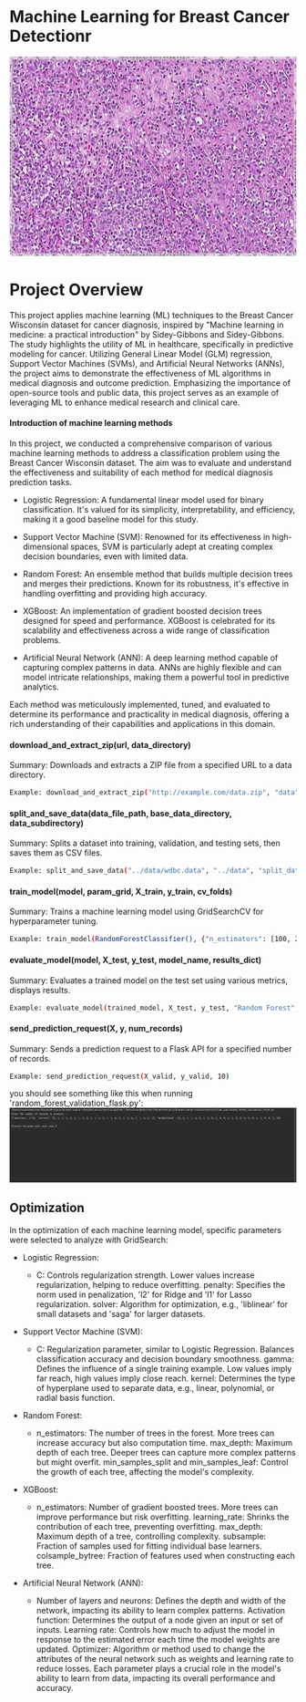# **Machine Learning for Breast Cancer Detectionr**
<center><img src = "references/images/BreastCancer.jpg" width="900" height="350"/></center>

# **Project Overview**
This project applies machine learning (ML) techniques to the Breast Cancer Wisconsin dataset for cancer diagnosis, inspired by "Machine learning in medicine: a practical introduction" by Sidey-Gibbons and Sidey-Gibbons. The study highlights the utility of ML in healthcare, specifically in predictive modeling for cancer. Utilizing General Linear Model (GLM) regression, Support Vector Machines (SVMs), and Artificial Neural Networks (ANNs), the project aims to demonstrate the effectiveness of ML algorithms in medical diagnosis and outcome prediction. Emphasizing the importance of open-source tools and public data, this project serves as an example of leveraging ML to enhance medical research and clinical care.


#### Introduction of machine learning methods
In this project, we conducted a comprehensive comparison of various machine learning methods to address a classification problem using the Breast Cancer Wisconsin dataset. The aim was to evaluate and understand the effectiveness and suitability of each method for medical diagnosis prediction tasks.

* Logistic Regression: A fundamental linear model used for binary classification. It's valued for its simplicity, interpretability, and efficiency, making it a good baseline model for this study.

* Support Vector Machine (SVM): Renowned for its effectiveness in high-dimensional spaces, SVM is particularly adept at creating complex decision boundaries, even with limited data.

* Random Forest: An ensemble method that builds multiple decision trees and merges their predictions. Known for its robustness, it's effective in handling overfitting and providing high accuracy.

* XGBoost: An implementation of gradient boosted decision trees designed for speed and performance. XGBoost is celebrated for its scalability and effectiveness across a wide range of classification problems.

* Artificial Neural Network (ANN): A deep learning method capable of capturing complex patterns in data. ANNs are highly flexible and can model intricate relationships, making them a powerful tool in predictive analytics.

Each method was meticulously implemented, tuned, and evaluated to determine its performance and practicality in medical diagnosis, offering a rich understanding of their capabilities and applications in this domain.

#### download_and_extract_zip(url, data_directory)

Summary: Downloads and extracts a ZIP file from a specified URL to a data directory.
```sh
Example: download_and_extract_zip("http://example.com/data.zip", "data")
```
#### split_and_save_data(data_file_path, base_data_directory, data_subdirectory)

Summary: Splits a dataset into training, validation, and testing sets, then saves them as CSV files.
```sh
Example: split_and_save_data("../data/wdbc.data", "../data", "split_data")
```
#### train_model(model, param_grid, X_train, y_train, cv_folds)

Summary: Trains a machine learning model using GridSearchCV for hyperparameter tuning.
```sh
Example: train_model(RandomForestClassifier(), {"n_estimators": [100, 200]}, X_train, y_train, 5)
```
#### evaluate_model(model, X_test, y_test, model_name, results_dict)

Summary: Evaluates a trained model on the test set using various metrics, displays results.
```sh
Example: evaluate_model(trained_model, X_test, y_test, "Random Forest", {})
```
#### send_prediction_request(X, y, num_records)

Summary: Sends a prediction request to a Flask API for a specified number of records.
```sh
Example: send_prediction_request(X_valid, y_valid, 10)
```

you should see something like this when running 'random_forest_validation_flask.py':
![Validation](references/images/validation_example.png)

## Optimization

In the optimization of each machine learning model, specific parameters were selected to analyze with GridSearch:

* Logistic Regression:
  * C: Controls regularization strength. Lower values increase regularization, helping to reduce overfitting.
  penalty: Specifies the norm used in penalization, 'l2' for Ridge and 'l1' for Lasso regularization.
  solver: Algorithm for optimization, e.g., 'liblinear' for small datasets and 'saga' for larger datasets.

* Support Vector Machine (SVM):

  * C: Regularization parameter, similar to Logistic Regression. Balances classification accuracy and decision boundary smoothness.
  gamma: Defines the influence of a single training example. Low values imply far reach, high values imply close reach.
  kernel: Determines the type of hyperplane used to separate data, e.g., linear, polynomial, or radial basis function.
  
* Random Forest:

  * n_estimators: The number of trees in the forest. More trees can increase accuracy but also computation time.
  max_depth: Maximum depth of each tree. Deeper trees can capture more complex patterns but might overfit.
  min_samples_split and min_samples_leaf: Control the growth of each tree, affecting the model's complexity.
  
* XGBoost:

  * n_estimators: Number of gradient boosted trees. More trees can improve performance but risk overfitting.
  learning_rate: Shrinks the contribution of each tree, preventing overfitting.
  max_depth: Maximum depth of a tree, controlling complexity.
  subsample: Fraction of samples used for fitting individual base learners.
  colsample_bytree: Fraction of features used when constructing each tree.
  
* Artificial Neural Network (ANN):

  * Number of layers and neurons: Defines the depth and width of the network, impacting its ability to learn complex patterns.
  Activation function: Determines the output of a node given an input or set of inputs.
  Learning rate: Controls how much to adjust the model in response to the estimated error each time the model weights are updated.
  Optimizer: Algorithm or method used to change the attributes of the neural network such as weights and learning rate to reduce losses.
  Each parameter plays a crucial role in the model's ability to learn from data, impacting its overall performance and accuracy.